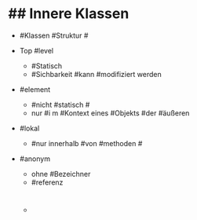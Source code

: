 # ## Innere Klassen #

 - #Klassen #Struktur #
 - Top #level 

	 - #Statisch 
	 - #Sichbarkeit #kann #modifiziert werden 

 - #element 

	 - #nicht #statisch #
	 - nur #i m #Kontext eines #Objekts #der #äußeren 

 - #lokal 

	 - #nur innerhalb #von #methoden #

 - #anonym 

	 - ohne #Bezeichner 
	 - #referenz 
	 - # 
